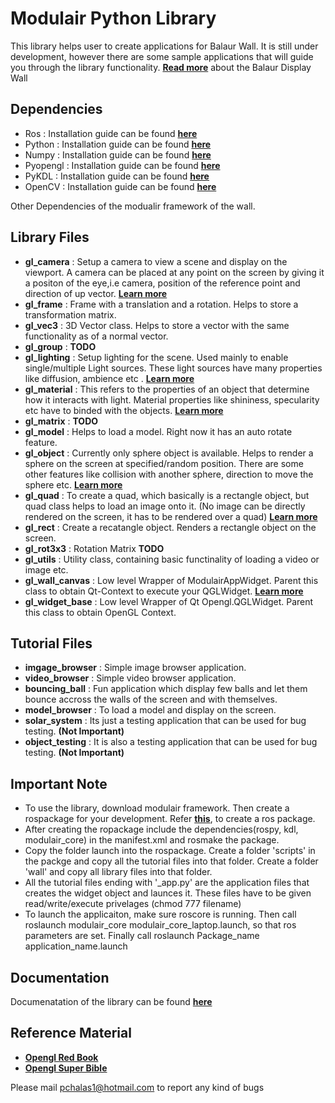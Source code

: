 Modulair Python Library
=======================

This library helps user to create applications for Balaur Wall. It is still under development, however there are some sample applications that will guide you through the library functionality. [**Read more**](http://www.cs.jhu.edu/balaur/about.html) about the Balaur Display Wall

Dependencies
------------
- Ros      : Installation guide can be found [**here**](http://wiki.ros.org/)
- Python   : Installation guide can be found [**here**](http://www.python.org/getit/)
- Numpy    : Installation guide can be found [**here**](http://docs.scipy.org/doc/numpy/user/install.html)
- Pyopengl : Installation guide can be found [**here**](http://pyopengl.sourceforge.net/documentation/installation.html)
- PyKDL    : Installation guide can be found [**here**](http://www.orocos.org/kdl/installation-manual)
- OpenCV   : Installation guide can be found [**here**](http://opencv.willowgarage.com/wiki/InstallGuide)

Other Dependencies of the modualir framework of the wall.

Library Files
-------------

- **gl_camera**      : Setup a camera to view a scene and display on the viewport. A camera can be placed at any point on the screen by giving it a positon of the eye,i.e camera, position of the reference point and direction of up vector. [**Learn more**](http://www.opengl.org/archives/resources/faq/technical/viewing.htm)
- **gl_frame**       : Frame with a translation and a rotation. Helps to store a transformation matrix.
- **gl_vec3**        : 3D Vector class. Helps to store a vector with the same functionality as of a normal vector.
- **gl_group**       : **TODO**
- **gl_lighting**    : Setup lighting for the scene. Used mainly to enable single/multiple Light sources. These light sources have many properties like diffusion, ambience etc . [**Learn more**](http://www.opengl.org/archives/resources/faq/technical/lights.htm)
- **gl_material**    : This refers to the properties of an object that determine how it interacts with light. Material properties like shininess, specularity etc have to binded with the objects. [**Learn more**](http://www.glprogramming.com/red/chapter05.html)
- **gl_matrix**      : **TODO**
- **gl_model**       : Helps to load a model. Right now it has an auto rotate feature. 
- **gl_object**      : Currently only sphere object is available. Helps to render a sphere on the screen at specified/random position. There are some other features like collision with another sphere, direction to move the sphere etc. [**Learn more**](http://www.opengl.org/documentation/specs/glut/spec3/node81.html)
- **gl_quad**        : To create a quad, which basically is a rectangle object, but quad class helps to load an image onto it. (No image can be directly rendered on the screen, it has to be rendered over a quad) [**Learn more**](http://www.opengl.org/wiki/Primitive)
- **gl_rect**        : Create a recatangle object. Renders a rectangle object on the screen.
- **gl_rot3x3**      : Rotation Matrix **TODO**
- **gl_utils**       : Utility class, containing basic functinality of loading a video or image etc.
- **gl_wall_canvas** : Low level Wrapper of ModulairAppWidget. Parent this class to obtain Qt-Context to execute your QGLWidget. [**Learn more**](http://qt-project.org/doc/qt-5.0/qtopengl/qglwidget.html)
- **gl_widget_base** : Low level Wrapper of Qt Opengl.QGLWidget. Parent this class to obtain OpenGL Context.


Tutorial Files
--------------

- **imgage_browser** : Simple image browser application. 
- **video_browser**  : Simple video browser application.
- **bouncing_ball**  : Fun application which display few balls and let them bounce accross the walls of the screen and with themselves.
- **model_browser**  : To load a model and display on the screen.
- **solar_system**   : Its just a testing application that can be used for bug testing. **(Not Important)**
- **object_testing** : It is also  a testing application that can be used for bug testing. **(Not Important)**

Important Note 
-------------- 
- To use the library, download modulair framework. Then create a rospackage for your development. Refer [**this**](http://wiki.ros.org/ROS/Tutorials/CreatingPackage), to create a ros package. 
- After creating the ropackage include the dependencies(rospy, kdl, modulair_core) in the manifest.xml and rosmake the package.
- Copy the folder launch into the rospackage. Create a folder 'scripts' in the packge and copy all the tutorial files into that folder. Create a folder 'wall' and copy all library files into that folder. 
- All the tutorial files ending with '_app.py' are the application files that creates the widget object and launces it. These files have to be given read/write/execute privelages (chmod 777 filename)
- To launch the applicaiton, make sure roscore is running. Then call roslaunch modulair_core modulair_core_laptop.launch, so that ros parameters are set. Finally call roslaunch Package_name application_name.launch


Documentation
-------------
Documenatation of the library can be found [**here**](http://pchalas1.github.io/libWall/)

Reference Material
------------------
- [**Opengl Red Book**](http://www.glprogramming.com/red/)
- [**Opengl Super Bible**](http://www.win.tue.nl/~ymazuryk/books/OpenGL_SB.pdf)



Please mail pchalas1@hotmail.com to report any kind of bugs
